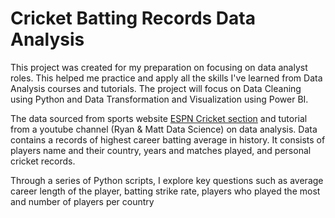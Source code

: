 # Cricket Batting Records Data Analysis

This project was created for my preparation on focusing on data analyst roles. This helped me practice and apply all the skills I've learned from Data Analysis courses and tutorials. The project will focus on Data Cleaning using Python and Data Transformation and Visualization using Power BI.

The data sourced from sports website [ESPN Cricket section](https://www.espncricinfo.com/records/highest-career-batting-average-282910) and tutorial from a youtube channel (Ryan & Matt Data Science) on data analysis. Data contains a records of highest career batting average in history. It consists of players name and their country, years and matches played, and personal cricket records.

Through a series of Python scripts, I explore key questions such as average career length of the player, batting strike rate, players who played the most and number of players per country
